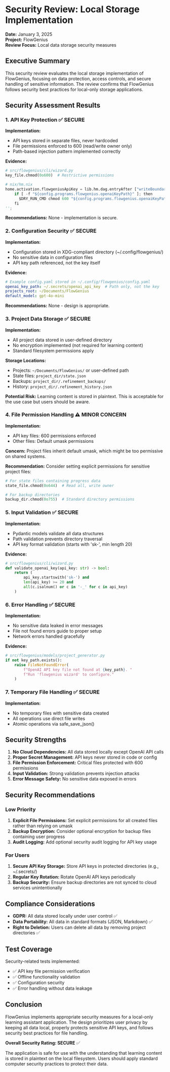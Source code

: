 # Security Review: Local Storage Implementation

**Date:** January 3, 2025  
**Project:** FlowGenius  
**Review Focus:** Local data storage security measures

## Executive Summary

This security review evaluates the local storage implementation of FlowGenius, focusing on data protection, access controls, and secure handling of sensitive information. The review confirms that FlowGenius follows security best practices for local-only storage applications.

## Security Assessment Results

### 1. API Key Protection ✅ SECURE

**Implementation:**
- API keys stored in separate files, never hardcoded
- File permissions enforced to 600 (read/write owner only)
- Path-based injection pattern implemented correctly

**Evidence:**
```python
# src/flowgenius/cli/wizard.py
key_file.chmod(0o600)  # Restrictive permissions

# nix/hm.nix
home.activation.flowgeniusApiKey = lib.hm.dag.entryAfter ["writeBoundary"] ''
    if [ -f "${config.programs.flowgenius.openaiKeyPath}" ]; then
      $DRY_RUN_CMD chmod 600 "${config.programs.flowgenius.openaiKeyPath}"
    fi
'';
```

**Recommendations:** None - implementation is secure.

### 2. Configuration Security ✅ SECURE

**Implementation:**
- Configuration stored in XDG-compliant directory (~/.config/flowgenius/)
- No sensitive data in configuration files
- API key path referenced, not the key itself

**Evidence:**
```yaml
# Example config.yaml stored in ~/.config/flowgenius/config.yaml
openai_key_path: ~/.secrets/openai_api_key  # Path only, not the key
projects_root: ~/Documents/FlowGenius
default_model: gpt-4o-mini
```

**Recommendations:** None - design is appropriate.

### 3. Project Data Storage ✅ SECURE

**Implementation:**
- All project data stored in user-defined directory
- No encryption implemented (not required for learning content)
- Standard filesystem permissions apply

**Storage Locations:**
- Projects: `~/Documents/FlowGenius/` or user-defined path
- State files: `project_dir/state.json`
- Backups: `project_dir/.refinement_backups/`
- History: `project_dir/.refinement_history.json`

**Potential Risk:** Learning content is stored in plaintext. This is acceptable for the use case but users should be aware.

### 4. File Permission Handling ⚠️ MINOR CONCERN

**Implementation:**
- API key files: 600 permissions enforced
- Other files: Default umask permissions

**Concern:** Project files inherit default umask, which might be too permissive on shared systems.

**Recommendation:** Consider setting explicit permissions for sensitive project files:
```python
# For state files containing progress data
state_file.chmod(0o644)  # Read all, write owner

# For backup directories
backup_dir.chmod(0o755)  # Standard directory permissions
```

### 5. Input Validation ✅ SECURE

**Implementation:**
- Pydantic models validate all data structures
- Path validation prevents directory traversal
- API key format validation (starts with 'sk-', min length 20)

**Evidence:**
```python
# src/flowgenius/cli/wizard.py
def validate_openai_key(api_key: str) -> bool:
    return (
        api_key.startswith('sk-') and 
        len(api_key) >= 20 and
        all(c.isalnum() or c in '-_' for c in api_key)
    )
```

### 6. Error Handling ✅ SECURE

**Implementation:**
- No sensitive data leaked in error messages
- File not found errors guide to proper setup
- Network errors handled gracefully

**Evidence:**
```python
# src/flowgenius/models/project_generator.py
if not key_path.exists():
    raise FileNotFoundError(
        f"OpenAI API key file not found at {key_path}. "
        f"Run 'flowgenius wizard' to configure."
    )
```

### 7. Temporary File Handling ✅ SECURE

**Implementation:**
- No temporary files with sensitive data created
- All operations use direct file writes
- Atomic operations via safe_save_json()

## Security Strengths

1. **No Cloud Dependencies:** All data stored locally except OpenAI API calls
2. **Proper Secret Management:** API keys never stored in code or config
3. **File Permission Enforcement:** Critical files protected with 600 permissions
4. **Input Validation:** Strong validation prevents injection attacks
5. **Error Message Safety:** No sensitive data exposed in errors

## Security Recommendations

### Low Priority
1. **Explicit File Permissions:** Set explicit permissions for all created files rather than relying on umask
2. **Backup Encryption:** Consider optional encryption for backup files containing user progress
3. **Audit Logging:** Add optional security audit logging for API key usage

### For Users
1. **Secure API Key Storage:** Store API keys in protected directories (e.g., ~/.secrets/)
2. **Regular Key Rotation:** Rotate OpenAI API keys periodically
3. **Backup Security:** Ensure backup directories are not synced to cloud services unintentionally

## Compliance Considerations

- **GDPR:** All data stored locally under user control ✅
- **Data Portability:** All data in standard formats (JSON, Markdown) ✅
- **Right to Deletion:** Users can delete all data by removing project directories ✅

## Test Coverage

Security-related tests implemented:
- ✅ API key file permission verification
- ✅ Offline functionality validation
- ✅ Configuration security
- ✅ Error handling without data leakage

## Conclusion

FlowGenius implements appropriate security measures for a local-only learning assistant application. The design prioritizes user privacy by keeping all data local, properly protects sensitive API keys, and follows security best practices for file handling.

**Overall Security Rating: SECURE** ✅

The application is safe for use with the understanding that learning content is stored in plaintext on the local filesystem. Users should apply standard computer security practices to protect their data. 